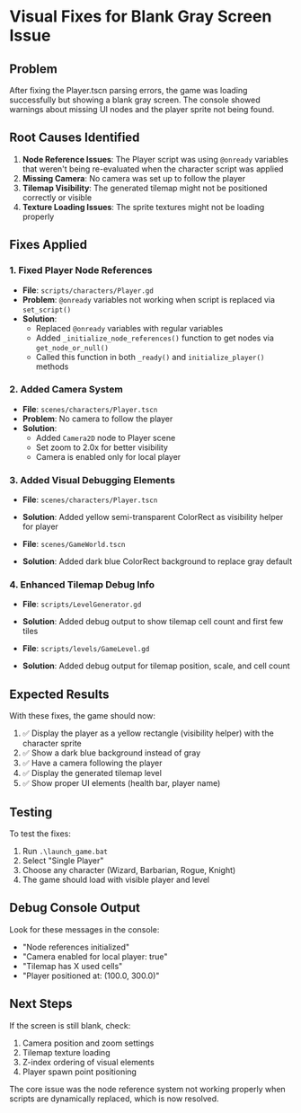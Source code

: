 # Visual Fixes for Blank Gray Screen Issue

## Problem
After fixing the Player.tscn parsing errors, the game was loading successfully but showing a blank gray screen. The console showed warnings about missing UI nodes and the player sprite not being found.

## Root Causes Identified
1. **Node Reference Issues**: The Player script was using `@onready` variables that weren't being re-evaluated when the character script was applied
2. **Missing Camera**: No camera was set up to follow the player
3. **Tilemap Visibility**: The generated tilemap might not be positioned correctly or visible
4. **Texture Loading Issues**: The sprite textures might not be loading properly

## Fixes Applied

### 1. Fixed Player Node References
- **File**: `scripts/characters/Player.gd`
- **Problem**: `@onready` variables not working when script is replaced via `set_script()`
- **Solution**: 
  - Replaced `@onready` variables with regular variables
  - Added `_initialize_node_references()` function to get nodes via `get_node_or_null()`
  - Called this function in both `_ready()` and `initialize_player()` methods

### 2. Added Camera System
- **File**: `scenes/characters/Player.tscn`
- **Problem**: No camera to follow the player
- **Solution**:
  - Added `Camera2D` node to Player scene
  - Set zoom to 2.0x for better visibility
  - Camera is enabled only for local player

### 3. Added Visual Debugging Elements
- **File**: `scenes/characters/Player.tscn`
- **Solution**: Added yellow semi-transparent ColorRect as visibility helper for player

- **File**: `scenes/GameWorld.tscn`
- **Solution**: Added dark blue ColorRect background to replace gray default

### 4. Enhanced Tilemap Debug Info
- **File**: `scripts/LevelGenerator.gd`
- **Solution**: Added debug output to show tilemap cell count and first few tiles

- **File**: `scripts/levels/GameLevel.gd`
- **Solution**: Added debug output for tilemap position, scale, and cell count

## Expected Results
With these fixes, the game should now:
1. ✅ Display the player as a yellow rectangle (visibility helper) with the character sprite
2. ✅ Show a dark blue background instead of gray
3. ✅ Have a camera following the player
4. ✅ Display the generated tilemap level
5. ✅ Show proper UI elements (health bar, player name)

## Testing
To test the fixes:
1. Run `.\launch_game.bat`
2. Select "Single Player"
3. Choose any character (Wizard, Barbarian, Rogue, Knight)
4. The game should load with visible player and level

## Debug Console Output
Look for these messages in the console:
- "Node references initialized"
- "Camera enabled for local player: true"
- "Tilemap has X used cells"
- "Player positioned at: (100.0, 300.0)"

## Next Steps
If the screen is still blank, check:
1. Camera position and zoom settings
2. Tilemap texture loading
3. Z-index ordering of visual elements
4. Player spawn point positioning

The core issue was the node reference system not working properly when scripts are dynamically replaced, which is now resolved. 